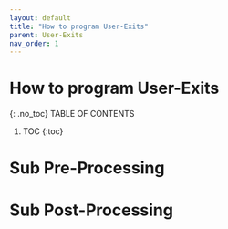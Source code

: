 ```yaml
---
layout: default
title: "How to program User-Exits"
parent: User-Exits
nav_order: 1
---
```


# How to program User-Exits
{: .no_toc}
TABLE OF CONTENTS 
1. TOC
{:toc}  


# Sub Pre-Processing 




#  Sub Post-Processing



